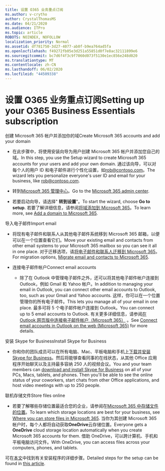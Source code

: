 ```yaml
---
title: 设置 O365 业务重点订阅
ms.author: v-crytho
author: CrystalThomasMS
ms.date: 04/21/2020
ms.audience: ITPro
ms.topic: article
ROBOTS: NOINDEX, NOFOLLOW
localization_priority: Normal
ms.assetid: df781750-3d27-4077-ab0f-b9ea764ad5fa
ms.openlocfilehash: f49272fb05e3d251a55851d0f7e8ac32111899e6
ms.sourcegitcommit: bc7d6f4f3c9f7060d073f5130e1ec856e248d020
ms.translationtype: MT
ms.contentlocale: zh-CN
ms.lasthandoff: 06/02/2020
ms.locfileid: "44509338"
---
```

# <a name="setting-up-your-o365-business-essentials-subscription"></a><span data-ttu-id="4d8e2-102">设置 O365 业务重点订阅</span><span class="sxs-lookup"><span data-stu-id="4d8e2-102">Setting up your O365 Business Essentials subscription</span></span>

<span data-ttu-id="4d8e2-103">创建 Microsoft 365 帐户并添加你的域</span><span class="sxs-lookup"><span data-stu-id="4d8e2-103">Create Microsoft 365 accounts and add your domain</span></span>
  
- <span data-ttu-id="4d8e2-104">在此步骤中，将使用安装向导为用户创建 Microsoft 365 帐户并添加您自己的域。</span><span class="sxs-lookup"><span data-stu-id="4d8e2-104">In this step, you use the Setup wizard to create Microsoft 365 accounts for your users and add your own domain.</span></span> <span data-ttu-id="4d8e2-105">通过该向导，可以对每个人的用户 ID 和电子邮件进行个性化设置，如[rob@contoso.com](mailto:rob@contoso.com)。</span><span class="sxs-lookup"><span data-stu-id="4d8e2-105">The wizard lets you personalize everyone's user ID and email for your business, like [rob@contoso.com](mailto:rob@contoso.com).</span></span>
    
- <span data-ttu-id="4d8e2-106">转到[Microsoft 365 管理中心](https://login.partner.microsoftonline.cn/)。</span><span class="sxs-lookup"><span data-stu-id="4d8e2-106">Go to the [Microsoft 365 admin center](https://login.partner.microsoftonline.cn/).</span></span>
    
- <span data-ttu-id="4d8e2-107">若要启动向导，请选择" **转到设置**"。</span><span class="sxs-lookup"><span data-stu-id="4d8e2-107">To start the wizard, choose **Go to setup**.</span></span> <span data-ttu-id="4d8e2-108">若要了解详细信息，请参阅[将域添加到 Microsoft 365](https://docs.microsoft.com/microsoft-365/admin/setup/add-domain)。</span><span class="sxs-lookup"><span data-stu-id="4d8e2-108">To learn more, see [Add a domain to Microsoft 365](https://docs.microsoft.com/microsoft-365/admin/setup/add-domain).</span></span>
    
<span data-ttu-id="4d8e2-109">导入电子邮件</span><span class="sxs-lookup"><span data-stu-id="4d8e2-109">Import email</span></span>
  
- <span data-ttu-id="4d8e2-110">将现有电子邮件和联系人从其他电子邮件系统移到 Microsoft 365 邮箱，以便可以在一个位置查看它们。</span><span class="sxs-lookup"><span data-stu-id="4d8e2-110">Move your existing email and contacts from other email systems to your Microsoft 365 mailbox so you can see it all in one place.</span></span> <span data-ttu-id="4d8e2-111">对于迁移选项，请[将电子邮件和联系人迁移到 Microsoft 365](https://docs.microsoft.com/microsoft-365/admin/setup/migrate-email-and-contacts-admin)。</span><span class="sxs-lookup"><span data-stu-id="4d8e2-111">For migration options, [Migrate email and contacts to Microsoft 365](https://docs.microsoft.com/microsoft-365/admin/setup/migrate-email-and-contacts-admin).</span></span>
    
- <span data-ttu-id="4d8e2-112">连接电子邮件帐户</span><span class="sxs-lookup"><span data-stu-id="4d8e2-112">Connect email accounts</span></span>
    
  - <span data-ttu-id="4d8e2-113">除了在 Outlook 中管理电子邮件之外，还可以将其他电子邮件帐户连接到 Outlook，例如 Gmail 和 Yahoo 帐户。</span><span class="sxs-lookup"><span data-stu-id="4d8e2-113">In addition to managing your email in Outlook, you can connect other email accounts to Outlook, too, such as your Gmail and Yahoo accounts.</span></span> <span data-ttu-id="4d8e2-114">这样，你可以在一个位置管理你的所有电子邮件。</span><span class="sxs-lookup"><span data-stu-id="4d8e2-114">This lets you manage all of your email in one place.</span></span> <span data-ttu-id="4d8e2-115">最多可将 5 个电子邮件帐户连接到 Outlook。</span><span class="sxs-lookup"><span data-stu-id="4d8e2-115">You can connect up to 5 email accounts to Outlook.</span></span> <span data-ttu-id="4d8e2-116">有关更多详细信息，请参阅[在 Outlook 网页版中连接电子邮件帐户（Microsoft 365）](https://support.office.com/Article/Connect-email-accounts-in-Outlook-on-the-web-Office-365-d7012ff0-924f-4f78-8aca-c3912d886c4d) 。</span><span class="sxs-lookup"><span data-stu-id="4d8e2-116">See [Connect email accounts in Outlook on the web (Microsoft 365)](https://support.office.com/Article/Connect-email-accounts-in-Outlook-on-the-web-Office-365-d7012ff0-924f-4f78-8aca-c3912d886c4d) for more details.</span></span> 
    
<span data-ttu-id="4d8e2-117">安装 Skype for Business</span><span class="sxs-lookup"><span data-stu-id="4d8e2-117">Install Skype for Business</span></span>
  
- <span data-ttu-id="4d8e2-p105">你和你的团队成员可以在所有电脑、Mac、平板电脑和手机上[下载并安装 Skype for Business](https://support.office.com/Article/download-and-install-Skype-for-Business-8a0d4da8-9d58-44f9-9759-5c8f340cb3fb)。然后将能够查看同事的在线状态，从其他 Office 应用程序开始聊天以及主持最多容纳 250 人的视频会议。</span><span class="sxs-lookup"><span data-stu-id="4d8e2-p105">You and your team members can [download and install Skype for Business](https://support.office.com/Article/download-and-install-Skype-for-Business-8a0d4da8-9d58-44f9-9759-5c8f340cb3fb) on all of your PCs, Macs, tablets, and phones. Then you'll be able to see the online status of your coworkers, start chats from other Office applications, and host video meetings with up to 250 people.</span></span> 
    
<span data-ttu-id="4d8e2-120">联机存储文件</span><span class="sxs-lookup"><span data-stu-id="4d8e2-120">Store files online</span></span>
  
- <span data-ttu-id="4d8e2-121">若要了解哪些存储位置最适合您的企业，请参阅在[Microsoft 365 中存储文件的位置](https://support.office.com/article/c7c20284-bc94-47f4-9728-d28e9daf0790.aspx)。</span><span class="sxs-lookup"><span data-stu-id="4d8e2-121">To learn which storage locations are best for your business, see [Where you can store files in Microsoft 365](https://support.office.com/article/c7c20284-bc94-47f4-9728-d28e9daf0790.aspx).</span></span> <span data-ttu-id="4d8e2-122">当你为其创建 Microsoft 365 帐户时，每个人都将自动获取**OneDrive**云存储位置。</span><span class="sxs-lookup"><span data-stu-id="4d8e2-122">Everyone gets a **OneDrive** cloud storage location automatically when you create Microsoft 365 accounts for them.</span></span> <span data-ttu-id="4d8e2-123">借助 OneDrive，可以跨计算机、手机和平板电脑访问文件。</span><span class="sxs-lookup"><span data-stu-id="4d8e2-123">With OneDrive, you can access files across your computers, phones, and tablets.</span></span> 
    
<span data-ttu-id="4d8e2-124">可在[本文](https://docs.microsoft.com/microsoft-365/admin/setup/setup)中找到有关安装程序的详细步骤。</span><span class="sxs-lookup"><span data-stu-id="4d8e2-124">Detailed steps for the setup can be found in [this article](https://docs.microsoft.com/microsoft-365/admin/setup/setup).</span></span>
  

